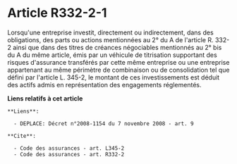# Article R332-2-1

Lorsqu'une entreprise investit, directement ou indirectement, dans des obligations, des parts ou actions mentionnées au 2° du
A de l'article R. 332-2 ainsi que dans des titres de créances négociables mentionnés au 2° bis du A du même article, émis par
un véhicule de titrisation supportant des risques d'assurance transférés par cette même entreprise ou une entreprise
appartenant au même périmètre de combinaison ou de consolidation tel que défini par l'article L. 345-2, le montant de ces
investissements est déduit des actifs admis en représentation des engagements réglementés.

**Liens relatifs à cet article**

	**Liens**:

	  - DEPLACE: Décret n°2008-1154 du 7 novembre 2008 - art. 9

	**Cite**:

	  - Code des assurances - art. L345-2
	  - Code des assurances - art. R332-2

